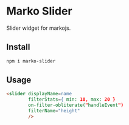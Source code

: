 # Marko Slider

Slider widget for markojs.

## Install

```bash
npm i marko-slider
```

## Usage

```html
<slider displayName=name
        filterStats={ min: 10, max: 20 }
        on-filter-obliterate("handleEvent")
        filterName="height"
        />
```
